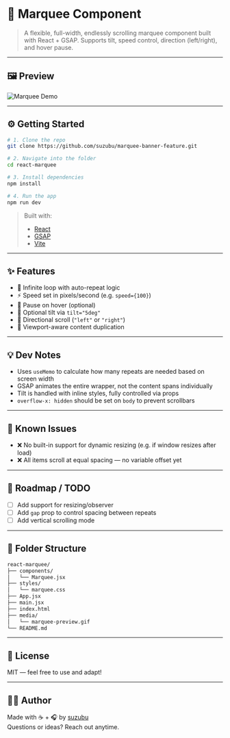 # 🔁 Marquee Component

> A flexible, full-width, endlessly scrolling marquee component built with React + GSAP. Supports tilt, speed control, direction (left/right), and hover pause.

---

## 🖼 Preview

![Marquee Demo](media/marquee-preview.gif)


---

## ⚙️ Getting Started

```bash
# 1. Clone the repo
git clone https://github.com/suzubu/marquee-banner-feature.git

# 2. Navigate into the folder
cd react-marquee

# 3. Install dependencies
npm install

# 4. Run the app
npm run dev
```

> Built with:
> - [React](https://reactjs.org/)
> - [GSAP](https://greensock.com/gsap/)
> - [Vite](https://vitejs.dev/)

---

## ✨ Features

- 🔁 Infinite loop with auto-repeat logic
- ⚡ Speed set in pixels/second (e.g. `speed={100}`)
- 🧲 Pause on hover (optional)
- 💫 Optional tilt via `tilt="5deg"`
- 🧭 Directional scroll (`"left"` or `"right"`)
- 📏 Viewport-aware content duplication

---

## 💡 Dev Notes

- Uses `useMemo` to calculate how many repeats are needed based on screen width
- GSAP animates the entire wrapper, not the content spans individually
- Tilt is handled with inline styles, fully controlled via props
- `overflow-x: hidden` should be set on `body` to prevent scrollbars


---

## 🧪 Known Issues

- ❌ No built-in support for dynamic resizing (e.g. if window resizes after load)
- ❌ All items scroll at equal spacing — no variable offset yet

---

## 🔭 Roadmap / TODO

- [ ] Add support for resizing/observer
- [ ] Add `gap` prop to control spacing between repeats
- [ ] Add vertical scrolling mode

---

## 📂 Folder Structure

```bash
react-marquee/
├── components/
│   └── Marquee.jsx
├── styles/
│   └── marquee.css
├── App.jsx
├── main.jsx
├── index.html
├── media/
│   └── marquee-preview.gif
└── README.md
```

---

## 📜 License

MIT — feel free to use and adapt!

---

## 🙋‍♀️ Author

Made with ☕ + 🎧 by [suzubu](https://github.com/suzubu)  
Questions or ideas? Reach out anytime.
